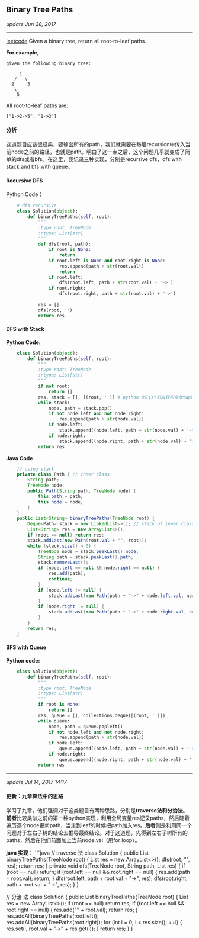 ## Binary Tree Paths
_update Jun 28, 2017_

---

[leetcode](https://leetcode.com/problems/binary-tree-paths/#/description)
Given a binary tree, return all root-to-leaf paths.

**For example**, 

    given the following binary tree:
      
         1
       /   \
      2     3
       \
        5
All root-to-leaf paths are:

    ["1->2->5", "1->3"]
   
   
#### 分析
这道题目应该很经典，要输出所有的path，我们就需要在每层recursion中传入当前node之前的路径，也就是path。明白了这一点之后，这个问题几乎就变成了简单的dfs或者bfs。在这里，我记录三种实现，分别是recursive dfs，dfs with stack and bfs with queue。

#### Recursive DFS
Python Code：
```python
    # dfs recursive
    class Solution(object):
        def binaryTreePaths(self, root):
            """
            :type root: TreeNode
            :rtype: List[str]
            """
            def dfs(root, path):
                if root is None:
                    return
                if root.left is None and root.right is None:
                    res.append(path + str(root.val))
                    return
                if root.left:
                    dfs(root.left, path + str(root.val) + '->')
                if root.right:
                    dfs(root.right, path + str(root.val) + '->')
                    
            res = []
            dfs(root, '')
            return res
```

#### DFS with Stack
**Python Code:**
```python
    class Solution(object):
        def binaryTreePaths(self, root):
            """
            :type root: TreeNode
            :rtype: List[str]
            """
            if not root:
                return []
            res, stack = [], [(root, '')] # python 的list可以轻松存放tuple，如果是java则需要使用两个stack,或者用内部类
            while stack:
                node, path = stack.pop()
                if not node.left and not node.right:
                    res.append(path + str(node.val))
                if node.left:
                    stack.append((node.left, path + str(node.val) + '->'))
                if node.right:
                    stack.append((node.right, path + str(node.val) + '->'))
            return res
```
**Java Code**
```java
    // using stack
    private class Path { // inner class
        String path;
        TreeNode node;
        public Path(String path, TreeNode node) {
            this.path = path;
            this.node = node;
        }
    }
    public List<String> binaryTreePaths(TreeNode root) {
        Deque<Path> stack = new LinkedList<>(); // stack of inner class
        List<String> res = new ArrayList<>();
        if (root == null) return res;
        stack.addLast(new Path(root.val + "", root));
        while (stack.size() > 0) {
            TreeNode node = stack.peekLast().node;
            String path = stack.peekLast().path;
            stack.removeLast();
            if (node.left == null && node.right == null) {
                res.add(path);
                continue;
            }
            if (node.left != null) {
                stack.addLast(new Path(path + "->" + node.left.val, node.left));
            }
            if (node.right != null) {
                stack.addLast(new Path(path + "->" + node.right.val, node.right));
            }
        }
        return res;
    }
```

#### BFS with Queue
**Python code:**
```python
    class Solution(object):
        def binaryTreePaths(self, root):
            """
            :type root: TreeNode
            :rtype: List[str]
            """
            if root is None:
                return []
            res, queue = [], collections.deque([(root, '')])
            while queue:
                node, path = queue.popleft()
                if not node.left and not node.right:
                    res.append(path + str(node.val))
                if node.left:
                    queue.append((node.left, path + str(node.val) + '->'))
                if node.right:
                    queue.append((node.right, path + str(node.val) + '->'))
            return res
```

---
_update Jul 14, 2017 14:17_
#### 更新：九章算法中的思路
学习了九章，他们强调对于这类题目有两种思路，分别是**traverse法和分治法**。**前者**比较类似之前的第一种python实现，利用全局变量res记录paths，然后随着遍历逐个node更新path，当走到leaf的时候把path加入res。**后者**则是利用同一个问题对于左右子树的结论去推导最终结论。对于这道题，先得到左右子树所有的paths，然后在他们前面加上当前node.val（用for loop）。

**java 实现：**
    ```java
     // traverse 法
     class Solution {
        public List<String> binaryTreePaths(TreeNode root) {
            List<String> res = new ArrayList<>();
            dfs(root, "", res);
            return res;
        }
        private void dfs(TreeNode root, String path, List<String> res) {
            if (root == null) return;
            if (root.left == null && root.right == null) {
                res.add(path + root.val);
                return;
            }
            dfs(root.left, path + root.val + "->", res);
            dfs(root.right, path + root.val + "->", res);
        }
    }
    
  // 分治 法
    class Solution {
        public List<String> binaryTreePaths(TreeNode root) {
            List<String> res = new ArrayList<>();
            if (root == null) return res;
            if (root.left == null && root.right == null) {
                res.add("" + root.val);
                return res;
            }
            res.addAll(binaryTreePaths(root.left));
            res.addAll(binaryTreePaths(root.right));
            for (int i = 0; i < res.size(); ++i) {
                res.set(i, root.val + "->" + res.get(i));
            }
            return res;
        }
    }
```